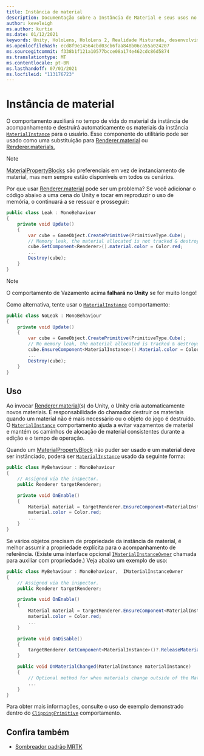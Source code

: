 ```yaml
---
title: Instância de material
description: Documentação sobre a Instância de Material e seus usos no MRTK
author: keveleigh
ms.author: kurtie
ms.date: 01/12/2021
keywords: Unity, HoloLens, HoloLens 2, Realidade Misturada, desenvolvimento, MRTK, MaterialInstance,
ms.openlocfilehash: ecd8f9e14564cbd03cb6faa848b06ca55a024207
ms.sourcegitcommit: f338b1f121a10577bcce08a174e462cdc86d5874
ms.translationtype: MT
ms.contentlocale: pt-BR
ms.lasthandoff: 07/01/2021
ms.locfileid: "113176723"
---
```

# <a name="material-instance"></a>Instância de material

O comportamento auxiliará no tempo de vida do material da instância de acompanhamento e destruirá automaticamente os materiais da instância [`MaterialInstance`](xref:Microsoft.MixedReality.Toolkit.Rendering.MaterialInstance) para o usuário. Esse componente do utilitário pode ser usado como uma substituição para [Renderer.material](https://docs.unity3d.com/ScriptReference/Renderer-material.html) ou [Renderer.materials.](https://docs.unity3d.com/ScriptReference/Renderer-materials.html)

> [!NOTE]
> [MaterialPropertyBlocks](https://docs.unity3d.com/ScriptReference/MaterialPropertyBlock.html) são preferenciais em vez de instanciamento de material, mas nem sempre estão disponíveis em todos os cenários.

Por que usar [Renderer.material](https://docs.unity3d.com/ScriptReference/Renderer-material.html) pode ser um problema? Se você adicionar o código abaixo a uma cena do Unity e tocar em reproduzir o uso de memória, o continuará a se ressuar e prosseguir:

```c#
public class Leak : MonoBehaviour
{
    private void Update()
    {
        var cube = GameObject.CreatePrimitive(PrimitiveType.Cube);
        // Memory leak, the material allocated is not tracked & destroyed.
        cube.GetComponent<Renderer>().material.color = Color.red;
        ...
        Destroy(cube);
    }
}
```

> [!NOTE]
> O comportamento de Vazamento acima **falhará no Unity** se for muito longo!

Como alternativa, tente usar o [`MaterialInstance`](xref:Microsoft.MixedReality.Toolkit.Rendering.MaterialInstance) comportamento:

```c#
public class NoLeak : MonoBehaviour
{
    private void Update()
    {
        var cube = GameObject.CreatePrimitive(PrimitiveType.Cube);
        // No memory leak, the material allocated is tracked & destroyed by MaterialInstance.
        cube.EnsureComponent<MaterialInstance>().Material.color = Color.red;
        ...
        Destroy(cube);
    }
}
```

## <a name="usage"></a>Uso

Ao invocar [Renderer.material](https://docs.unity3d.com/ScriptReference/Renderer-material.html)(s) do Unity, o Unity cria automaticamente novos materiais. É responsabilidade do chamador destruir os materiais quando um material não é mais necessário ou o objeto do jogo é destruído. O [`MaterialInstance`](xref:Microsoft.MixedReality.Toolkit.Rendering.MaterialInstance) comportamento ajuda a evitar vazamentos de material e mantém os caminhos de alocação de material consistentes durante a edição e o tempo de operação.

Quando um [MaterialPropertyBlock](https://docs.unity3d.com/ScriptReference/MaterialPropertyBlock.html) não puder ser usado e um material deve ser instânciado, poderá ser [`MaterialInstance`](xref:Microsoft.MixedReality.Toolkit.Rendering.MaterialInstance) usado da seguinte forma:

```c#
public class MyBehaviour : MonoBehaviour
{
    // Assigned via the inspector.
    public Renderer targetRenderer;

    private void OnEnable()
    {
        Material material = targetRenderer.EnsureComponent<MaterialInstance>().Material;
        material.color = Color.red;
        ...
    }
}
```

Se vários objetos precisam de propriedade da instância de material, é melhor assumir a propriedade explícita para o acompanhamento de referência. (Existe uma interface opcional [`IMaterialInstanceOwner`](xref:Microsoft.MixedReality.Toolkit.Rendering.IMaterialInstanceOwner) chamada para auxiliar com propriedade.) Veja abaixo um exemplo de uso:

```c#
public class MyBehaviour : MonoBehaviour,  IMaterialInstanceOwner
{
    // Assigned via the inspector.
    public Renderer targetRenderer;

    private void OnEnable()
    {
        Material material = targetRenderer.EnsureComponent<MaterialInstance>().AcquireMaterial(this);
        material.color = Color.red;
        ...
    }

    private void OnDisable()
    {
        targetRenderer.GetComponent<MaterialInstance>()?.ReleaseMaterial(this)
    }

    public void OnMaterialChanged(MaterialInstance materialInstance)
    {
        // Optional method for when materials change outside of the MaterialInstance.
        ...
    }
}
```

Para obter mais informações, consulte o uso de exemplo demonstrado dentro do [`ClippingPrimitive`](xref:Microsoft.MixedReality.Toolkit.Utilities.ClippingPrimitive) comportamento.

## <a name="see-also"></a>Confira também

* [Sombreador padrão MRTK](mrtk-standard-shader.md)
